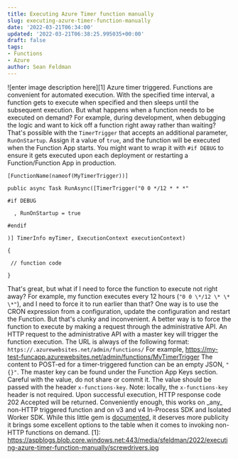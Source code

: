 ```yaml
---
title: Executing Azure Timer function manually
slug: executing-azure-timer-function-manually
date: '2022-03-21T06:34:00'
updated: '2022-03-21T06:38:25.995035+00:00'
draft: false
tags:
- Functions
- Azure
author: Sean Feldman
---
```

![enter image description here][1]
Azure timer triggered. Functions are convenient for automated execution. With the specified time interval, a function gets to execute when specified and then sleeps until the subsequent execution.
But what happens when a function needs to be executed on demand? For example, during development, when debugging the logic and want to kick off a function right away rather than waiting?
That's possible with the `TimerTrigger` that accepts an additional parameter, `RunOnStartup`. Assign it a value of `true`, and the function will be executed when the Function App starts. You might want to wrap it with `#if DEBUG` to ensure it gets executed upon each deployment or restarting a Function/Function App in production.
```
[FunctionName(nameof(MyTimerTrigger))]
public async Task RunAsync([TimerTrigger("0 0 */12 * * *"
#if DEBUG
  , RunOnStartup = true
#endif
)] TimerInfo myTimer, ExecutionContext executionContext)
{
 // function code
}
```
That's great, but what if I need to force the function to execute not right away? For example, my function executes every 12 hours (`"0 0 \*/12 \* \* \*"`), and I need to force it to run earlier than that?
One way is to use the CRON expression from a configuration, update the configuration and restart the Function. But that's clunky and inconvenient. A better way is to force the function to execute by making a request through the administrative API.
An HTTP request to the administrative API with a master key will trigger the function execution. The URL is always of the following format:
`https://.azurewebsites.net/admin/functions/`
For example, https://my-test-funcapp.azurewebsites.net/admin/functions/MyTimerTrigger
The content to POST-ed for a timer-triggered function can be an empty JSON, `"{}"`.
The master key can be found under the Function App Keys section. Careful with the value, do not share or commit it. The value should be passed with the header `x-functions-key`.
Note: locally, the `x-functions-key` header is not required.
Upon successful execution, HTTP response code 202 Accepted will be returned.
Conveniently enough, this works on \_any\_ non-HTTP triggered function and on v3 and v4 In-Process SDK and Isolated Worker SDK.
While this little gem is [documented](https://docs.microsoft.com/en-us/azure/azure-functions/functions-manually-run-non-http), it deserves more publicity it brings some excellent options to the table when it comes to invoking non-HTTP functions on demand.
[1]: https://aspblogs.blob.core.windows.net:443/media/sfeldman/2022/executing-azure-timer-function-manually/screwdrivers.jpg
